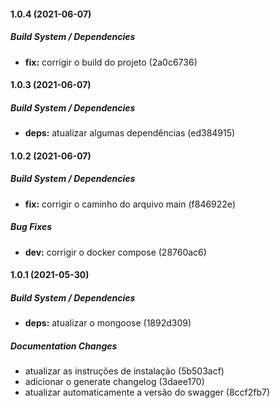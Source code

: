 #### 1.0.4 (2021-06-07)

##### Build System / Dependencies

* **fix:**  corrigir o build do projeto (2a0c6736)

#### 1.0.3 (2021-06-07)

##### Build System / Dependencies

* **deps:**  atualizar algumas dependências (ed384915)

#### 1.0.2 (2021-06-07)

##### Build System / Dependencies

* **fix:**  corrigir o caminho do arquivo main (f846922e)

##### Bug Fixes

* **dev:**  corrigir o docker compose (28760ac6)

#### 1.0.1 (2021-05-30)

##### Build System / Dependencies

* **deps:**  atualizar o mongoose (1892d309)

##### Documentation Changes

*  atualizar as instruções de instalação (5b503acf)
*  adicionar o generate changelog (3daee170)
*  atualizar automaticamente a versão do swagger (8ccf2fb7)

